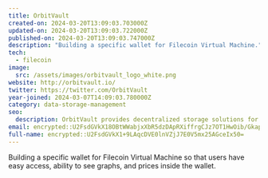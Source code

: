 ```yaml
---
title: OrbitVault
created-on: 2024-03-20T13:09:03.703000Z
updated-on: 2024-03-20T13:09:03.722000Z
published-on: 2024-03-20T13:09:03.747000Z
description: "Building a specific wallet for Filecoin Virtual Machine."
tech:
  - filecoin
image:
  src: /assets/images/orbitvault_logo_white.png
website: http://orbitvault.io/
twitter: https://twitter.com/OrbitVault
year-joined: 2024-03-07T14:09:03.780000Z
category: data-storage-management
seo:
  description: OrbitVault provides decentralized storage solutions for digital assets.
email: encrypted::U2FsdGVkX18OBtWWabjxXbR5dzDApRXiffrgCJz7OT1HwOib/Gkap0p4dd3ULVOA
full-name: encrypted::U2FsdGVkX1+9LAqcDVE0lnVZjJ7E0V5mx25AGceIx50=
---
```


Building a specific wallet for Filecoin Virtual Machine so that users have easy access, ability to see graphs, and prices inside the wallet.
